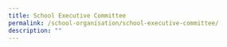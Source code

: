```yaml
---
title: School Executive Committee
permalink: /school-organisation/school-executive-committee/
description: ""
---
```

